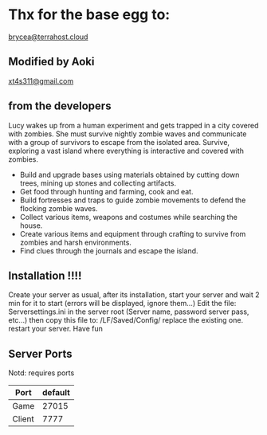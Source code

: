 # Thx for the base egg to:
brycea@terrahost.cloud

## Modified by Aoki
xt4s311@gmail.com
## from the developers
Lucy wakes up from a human experiment and gets trapped in a city covered with zombies. She must survive nightly zombie waves and communicate with a group of survivors to escape from the isolated area.
Survive, exploring a vast island where everything is interactive and covered with zombies.
- Build and upgrade bases using materials obtained by cutting down trees, mining up stones and collecting artifacts.
- Get food through hunting and farming, cook and eat.
- Build fortresses and traps to guide zombie movements to defend the flocking zombie waves.
- Collect various items, weapons and costumes while searching the house.
- Create various items and equipment through crafting to survive from zombies and harsh environments.
- Find clues through the journals and escape the island. 
## Installation !!!!
Create your server as usual, after its installation, start your server and wait 2 min for it to start (errors will be displayed, ignore them...) Edit the file: Serversettings.ini in the server root (Server name, password server pass, etc...) then copy this file to: /LF/Saved/Config/ replace the existing one.
restart your server. Have fun

## Server Ports

Notd: requires ports

| Port    | default |
|---------|---------|
| Game    | 27015   |
| Client  | 7777    |
